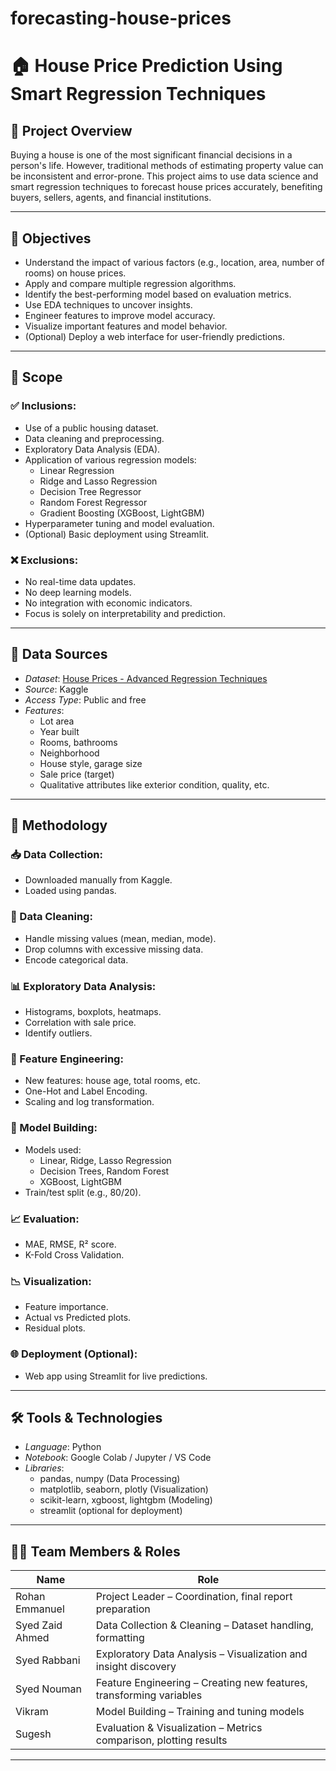 # forecasting-house-prices

# 🏠 House Price Prediction Using Smart Regression Techniques

## 📄 Project Overview

Buying a house is one of the most significant financial decisions in a person's life. However, traditional methods of estimating property value can be inconsistent and error-prone. This project aims to use data science and smart regression techniques to forecast house prices accurately, benefiting buyers, sellers, agents, and financial institutions.

---

## 🎯 Objectives

- Understand the impact of various factors (e.g., location, area, number of rooms) on house prices.
- Apply and compare multiple regression algorithms.
- Identify the best-performing model based on evaluation metrics.
- Use EDA techniques to uncover insights.
- Engineer features to improve model accuracy.
- Visualize important features and model behavior.
- (Optional) Deploy a web interface for user-friendly predictions.

---

## 📌 Scope

### ✅ Inclusions:
- Use of a public housing dataset.
- Data cleaning and preprocessing.
- Exploratory Data Analysis (EDA).
- Application of various regression models:
  - Linear Regression
  - Ridge and Lasso Regression
  - Decision Tree Regressor
  - Random Forest Regressor
  - Gradient Boosting (XGBoost, LightGBM)
- Hyperparameter tuning and model evaluation.
- (Optional) Basic deployment using Streamlit.

### ❌ Exclusions:
- No real-time data updates.
- No deep learning models.
- No integration with economic indicators.
- Focus is solely on interpretability and prediction.

---

## 📂 Data Sources

- *Dataset*: [House Prices - Advanced Regression Techniques](https://www.kaggle.com/competitions/house-prices-advanced-regression-techniques)
- *Source*: Kaggle
- *Access Type*: Public and free
- *Features*:
  - Lot area
  - Year built
  - Rooms, bathrooms
  - Neighborhood
  - House style, garage size
  - Sale price (target)
  - Qualitative attributes like exterior condition, quality, etc.

---

## 🔧 Methodology

### 📥 Data Collection:
- Downloaded manually from Kaggle.
- Loaded using pandas.

### 🧼 Data Cleaning:
- Handle missing values (mean, median, mode).
- Drop columns with excessive missing data.
- Encode categorical data.

### 📊 Exploratory Data Analysis:
- Histograms, boxplots, heatmaps.
- Correlation with sale price.
- Identify outliers.

### 🧠 Feature Engineering:
- New features: house age, total rooms, etc.
- One-Hot and Label Encoding.
- Scaling and log transformation.

### 🤖 Model Building:
- Models used:
  - Linear, Ridge, Lasso Regression
  - Decision Trees, Random Forest
  - XGBoost, LightGBM
- Train/test split (e.g., 80/20).

### 📈 Evaluation:
- MAE, RMSE, R² score.
- K-Fold Cross Validation.

### 📉 Visualization:
- Feature importance.
- Actual vs Predicted plots.
- Residual plots.

### 🌐 Deployment (Optional):
- Web app using Streamlit for live predictions.

---

## 🛠 Tools & Technologies

- *Language*: Python
- *Notebook*: Google Colab / Jupyter / VS Code
- *Libraries*:
  - pandas, numpy (Data Processing)
  - matplotlib, seaborn, plotly (Visualization)
  - scikit-learn, xgboost, lightgbm (Modeling)
  - streamlit (optional for deployment)

---

## 👨‍💻 Team Members & Roles

| Name              | Role                                                                 |
|-------------------|----------------------------------------------------------------------|
| Rohan Emmanuel    | Project Leader – Coordination, final report preparation              |
| Syed Zaid Ahmed   | Data Collection & Cleaning – Dataset handling, formatting            |
| Syed Rabbani      | Exploratory Data Analysis – Visualization and insight discovery      |
| Syed Nouman       | Feature Engineering – Creating new features, transforming variables  |
| Vikram            | Model Building – Training and tuning models                          |
| Sugesh            | Evaluation & Visualization – Metrics comparison, plotting results    |

---

